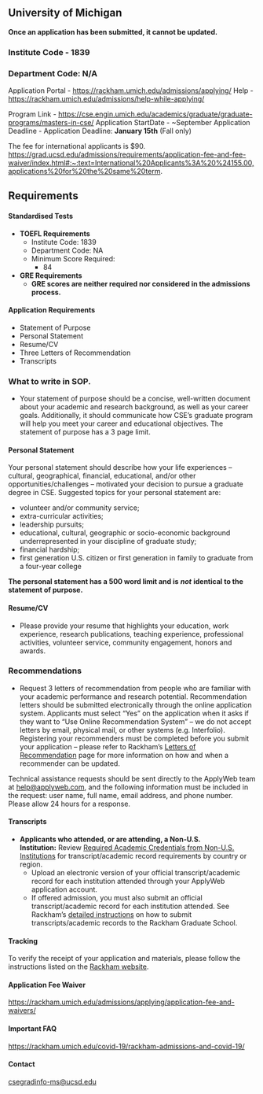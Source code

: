 ## University of Michigan

**Once an application has been submitted, it cannot be updated.**

### Institute Code - 1839
### Department Code: N/A

Application Portal - https://rackham.umich.edu/admissions/applying/
Help - https://rackham.umich.edu/admissions/help-while-applying/

Program Link - https://cse.engin.umich.edu/academics/graduate/graduate-programs/masters-in-cse/
Application StartDate - ~September
Application Deadline - Application Deadline: **January 15th** (Fall only)

The fee for international applicants is $90.
https://grad.ucsd.edu/admissions/requirements/application-fee-and-fee-waiver/index.html#:~:text=International%20Applicants%3A%20%24155.00,applications%20for%20the%20same%20term.

## Requirements

#### Standardised Tests

- **TOEFL Requirements**
	- Institute Code: 1839
	- Department Code: NA
	- Minimum Score Required:
	    - 84
- **GRE Requirements**
	- **GRE scores are neither required nor considered in the admissions process.**



#### Application Requirements
- Statement of Purpose
- Personal Statement
- Resume/CV
- Three Letters of Recommendation
- Transcripts




### What to write in SOP.

- Your statement of purpose should be a concise, well-written document about your academic and research background, as well as your career goals. Additionally, it should communicate how CSE’s graduate program will help you meet your career and educational objectives. The statement of purpose has a 3 page limit.

#### Personal Statement
Your personal statement should describe how your life experiences – cultural, geographical, financial, educational, and/or other opportunities/challenges – motivated your decision to pursue a graduate degree in CSE. Suggested topics for your personal statement are:

- volunteer and/or community service;
- extra-curricular activities;
- leadership pursuits;
- educational, cultural, geographic or socio-economic background underrepresented in your discipline of graduate study;
- financial hardship;
- first generation U.S. citizen or first generation in family to graduate from a four-year college

**The personal statement has a 500 word limit and is** **_not_** **identical to the statement of purpose.**

#### Resume/CV
- Please provide your resume that highlights your education, work experience, research publications, teaching experience, professional activities, volunteer service, community engagement, honors and awards.

### Recommendations

- Request 3 letters of recommendation from people who are familiar with your academic performance and research potential. Recommendation letters should be submitted electronically through the online application system. Applicants must select “Yes” on the application when it asks if they want to “Use Online Recommendation System” – we do not accept letters by email, physical mail, or other systems (e.g. Interfolio). Registering your recommenders must be completed before you submit your application – please refer to Rackham’s [Letters of Recommendation](https://rackham.umich.edu/admissions/applying/letters-of-recommendation/) page for more information on how and when a recommender can be updated.  
  
Technical assistance requests should be sent directly to the ApplyWeb team at help@applyweb.com, and the following information must be included in the request: user name, full name, email address, and phone number. Please allow 24 hours for a response.


#### Transcripts
- **Applicants who attended, or are attending, a Non-U.S. Institution:** Review [Required Academic Credentials from Non-U.S. Institutions](https://rackham.umich.edu/admissions/applying/required-credentials-from-non-us-institutions/) for transcript/academic record requirements by country or region.
    - Upload an electronic version of your official transcript/academic record for each institution attended through your ApplyWeb application account.
    - If offered admission, you must also submit an official transcript/academic record for each institution attended. See Rackham’s [detailed instructions](https://rackham.umich.edu/admissions/applying/transcripts/) on how to submit transcripts/academic records to the Rackham Graduate School.


#### Tracking
To verify the receipt of your application and materials, please follow the instructions listed on the [Rackham website](https://rackham.umich.edu/admissions/checklist-for-completing-the-application-process).


#### Application Fee Waiver

https://rackham.umich.edu/admissions/applying/application-fee-and-waivers/

#### Important FAQ
https://rackham.umich.edu/covid-19/rackham-admissions-and-covid-19/

#### Contact
csegradinfo-ms@ucsd.edu
